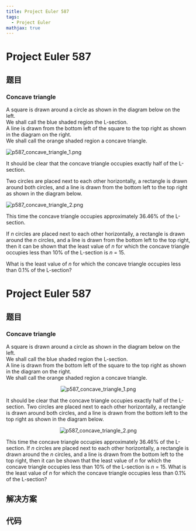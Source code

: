 ```yaml
---
title: Project Euler 587
tags:
  - Project Euler
mathjax: true
---
```

<escape><!-- more --></escape>
    
# Project Euler 587
## 题目
### Concave triangle


A square is drawn around a circle as shown in the diagram below on the left.<br />
We shall call the blue shaded region the L-section.<br />
A line is drawn from the bottom left of the square to the top right as shown in the diagram on the right.<br />
We shall call the orange shaded region a concave triangle.

<div class="center">
<img src="project/images/p587_concave_triangle_1.png" class="dark_img" alt="p587_concave_triangle_1.png" /></div>

It should be clear that the concave triangle occupies exactly half of the L-section.



Two circles are placed next to each other horizontally, a rectangle is drawn around both circles, and a line is drawn from the bottom left to the top right as shown in the diagram below.

<div class="center">
<img src="project/images/p587_concave_triangle_2.png" class="dark_img" alt="p587_concave_triangle_2.png" /></div>

This time the concave triangle occupies approximately 36.46% of the L-section.


If <var>n</var> circles are placed next to each other horizontally, a rectangle is drawn around the <var>n</var> circles, and a line is drawn from the bottom left to the top right, then it can be shown that the least value of <var>n</var> for which the concave triangle occupies less than 10% of the L-section is <var>n</var> = 15.


What is the least value of <var>n</var> for which the concave triangle occupies less than 0.1% of the L-section?




# Project Euler 587
## 题目
### Concave triangle

A square is drawn around a circle as shown in the diagram below on the left.<br>We shall call the blue shaded region the L-section.<br>A line is drawn from the bottom left of the square to the top right as shown in the diagram on the right.<br>We shall call the orange shaded region a concave triangle.
<center><img src="https://projecteuler.net/project/images/p587_concave_triangle_1.png" alt="p587_concave_triangle_1.png"></center>

It should be clear that the concave triangle occupies exactly half of the L-section.
Two circles are placed next to each other horizontally, a rectangle is drawn around both circles, and a line is drawn from the bottom left to the top right as shown in the diagram below.
<center><img src="https://projecteuler.net/project/images/p587_concave_triangle_2.png" alt="p587_concave_triangle_2.png"></center>

This time the concave triangle occupies approximately 36.46% of the L-section.
If $n$ circles are placed next to each other horizontally, a rectangle is drawn around the $n$ circles, and a line is drawn from the bottom left to the top right, then it can be shown that the least value of $n$ for which the concave triangle occupies less than 10% of the L-section is $n$ = 15.
What is the least value of $n$ for which the concave triangle occupies less than 0.1% of the L-section?


## 解决方案


## 代码


